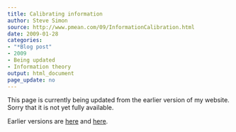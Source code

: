 ```yaml
---
title: Calibrating information 
author: Steve Simon
source: http://www.pmean.com/09/InformationCalibration.html
date: 2009-01-28
categories:
- "*Blog post"
- 2009
- Being updated
- Information theory
output: html_document
page_update: no
---
```


This page is currently being updated from the earlier version of my website. Sorry that it is not yet fully available.

<!---More--->

Earlier versions are [here][sim1] and [here][sim2].

[sim1]: http://www.pmean.com/09/InformationCalibration.html
[sim2]: http://new.pmean.com/information-calibration/

